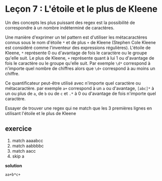 # Leçon 7 : L'étoile et le plus de Kleene

Un des concepts les plus puissant des regex est la possibilité de correspondre à un nombre indéterminé de caractères.

Une manière d'exprimer un tel pattern est d'utiliser les métacaractères connus sous le nom d'étoile `*` et de plus `+` de Kleene (Stephen Cole Kleene est considéré comme l'inventeur des expressions régulières). L'étoile de Kleene, `*` représente 0 ou d'avantage de fois le caractère ou le groupe qu'elle suit. Le plus de Kleene, `+` représente quant à lui 1 ou d'avantage de fois le caractère ou le groupe qu'elle suit.
Par exemple `\d*` correspond à n'importe quel nombre de chiffres alors que `\d+` correspond à au moins un chiffre.

Ce quantificateur peut-être utilisé avec n'importe quel caractère ou métacaractère. par exemple `a+` correspond à un `a` ou d'avantage, `[abc]*` à un ou plus de `a`, de `b` ou de `c` et `.*` à 0 ou d'avantage de fois n'importe quel caractère.

Essayer de trouver une regex qui ne match que les 3 premières lignes en utilisant l'étoile et le plus de Kleene

## exercice

1. match aaaabcc
2. match aabbbbc
3. match aacc
4. skip a


**solution**

`aa+b*c+`
